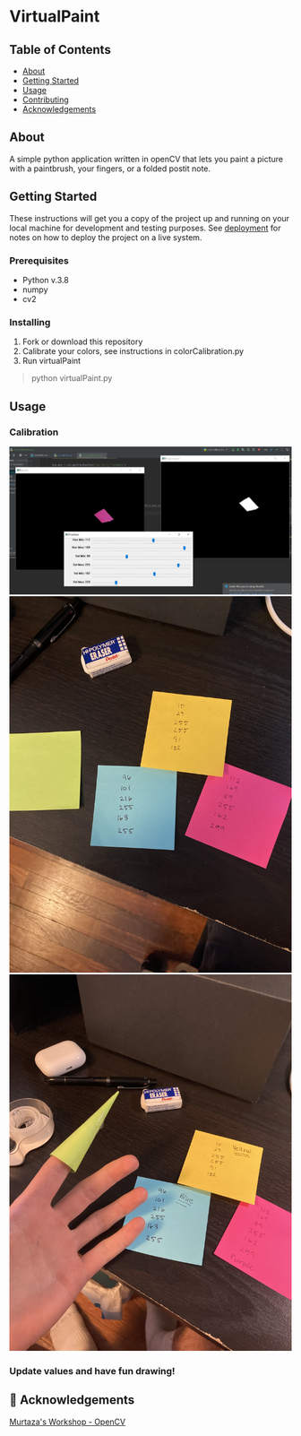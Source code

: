 # VirtualPaint

## Table of Contents
+ [About](#about)
+ [Getting Started](#getting_started)
+ [Usage](#usage)
+ [Contributing](../CONTRIBUTING.md)
+ [Acknowledgements](#acknowledgements)

## About <a name = "about"></a>
A simple python application written in openCV that lets you paint a picture with a paintbrush, your fingers, or a folded postit note.

## Getting Started <a name = "getting_started"></a>
These instructions will get you a copy of the project up and running on your local machine for development and testing purposes. See [deployment](#deployment) for notes on how to deploy the project on a live system.

### Prerequisites

* Python v.3.8
* numpy
* cv2

### Installing

1. Fork or download this repository
2. Calibrate your colors, see instructions in colorCalibration.py
3. Run virtualPaint
> python virtualPaint.py

## Usage <a name = "usage"></a>

### Calibration
![Calibration 1](./bRoll/colorCalibration.JPG)
![Calibration 2](./bRoll/colorCalibration2.jpg)
![Calibration 3](./bRoll/colorCalibration3.jpg)

### Update values and have fun drawing!

## 🎉 Acknowledgements <a name = "acknowledgement"></a>
[Murtaza's Workshop - OpenCV](https://www.youtube.com/watch?v=WQeoO7MI0Bs&list=WL&index=28)

